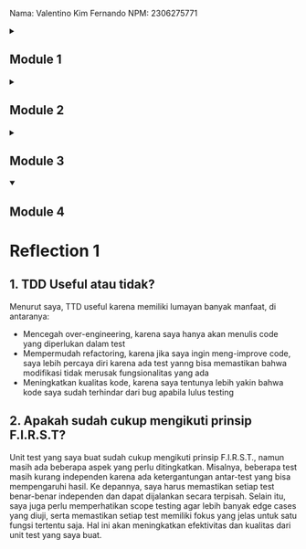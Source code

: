 Nama: Valentino Kim Fernando
NPM: 2306275771

<details>
    <summary><h2>Module 1</h2></summary>

# Reflection 1
## Prinsip-prinsip Clean Code dan Secure Coding yang diterapkan
Pada projek kali ini, saya telah menerapkan beberapa coding standards Java di antaranya:
- Nama variable yang bermakna
  Nama variabel, metode dan kelas menggunakan nama yang deskriptif dan intuitif untuk pembaca.
  Misalnya, `Product`, `ProductService, `ProductController` yang menggambarkan dengan jelas peran mereka dalam app.

- Membuat function sependek mungkin
  Membuat fungsi yang hanya memiliki satu tujuan saja. Contohnya create, edit, delete dan lain nya yang hanya didedikasikan
  untuk memiliki satu tujuan saja.

- Menghindari Rendundansi
  `ProductRepository` dengan baik menggunakan metode helper (misalnya `findById`) untuk menghindari kode yang redundant.
  Metode edit memanfaatkan `findById` untuk menghindari duplikasi logic pencarian produk.

- Konsisten dalam formating dan indentasi
  Hal ini dilakukan supaya coder maupun pembaca bisa dengan nyaman membaca code.

## Hal yang dapat dikembangkan
- Validasi Data
  Validasi tentunya penting dalam keamanan sebuah app, tentunya ini akan menambahkan kinerja app ke arah yang lebih positif.

- Penanganan Error dan Feedback ke Pengguna:
  Saat ini, tidak ada penanganan jikalau produk tidak ditemukan (misalnya, saat mencoba mengedit atau menghapus produk yang tidak ada).
  Menambahkan penanganan error dan feedback kepada pengguna akan meningkatkan user experience dan ketahanan aplikasi.
  Sebagai contoh, Anda bisa menampilkan pesan kesalahan atau mengarahkan pengguna ke halaman "produk tidak ditemukan".

# Reflection 2
# Nomor 1
- Setelah saya membuat unit testing, saya menjadi lebih terbuka dengan debugging menggunakan testing, coder tidak harus melaksanakan alur yang panjang untuk mengetahui hasil dari suatu test.
- Seharusnya semakin banyak test yang dibuat, maka semakin baik sebuah app terjaga secara fungsional.
- Dibagi menjadi beberapa kasus-kasus tertentu yang memiliki outcome berbeda, semakin banyak kasus yang di-cover oleh unit test maka semakin baguslah kode tersebut.
- Menurut saya, kode yang memiliki 100% code coverage belum tentu terjamin tidak memiliki bug. Ini lebih memberikan gambaran sejauh mana kode itu diuji. Misal unit testing belum men-cover suatu bug tertentu, maka bisa saja code coverage-nya 100%.

# Nomor 2
- Seharusnya kode nya akan serupa dari segi setup procedures dan instance variables. Hal ini dapat mengurangi kualitas kode karena akan terjadi duplikat, yang tentunya tidak sesuai dengan kaidah clean code yang telah diajarkan pada modul kali ini. Untuk mengembangkan kasus ini, kita bisa membuat setup pada fungsi atau kelas tertentu sehingga bisa dipakai berulang kali tanpa membuat kode mengalami duplikasi.
</details>

<details>
    <summary><h2>Module 2</h2></summary>

# Reflection 1

## Link Deployment
http://different-phelia-soydoradesu-d15f7223.koyeb.app/

## Code quality issue yang telah diperbaiki
- Menghapus modifier public pada interface ProductService
  Sebelumnya, interface ProductService menggunakan modifier public, padahal modifier tersebut tidak diperlukan. Secara default, metode dalam interface bersifat public. Penghapusan modifier ini bertujuan untuk mengurangi redundansi. Setelah menyadari hal ini, saya langsung menghapus modifier public pada interface ProductService.

- Menghapus unused import
  Sebelumnya, terdapat penggunaan import all (import *) yang menyebabkan adanya unused import, karena tidak semua yang diimpor digunakan. Setelah mengetahui hal ini, saya mengganti import bintang dengan import secara spesifik untuk setiap kelas yang diperlukan.

## Apakah implementasi sekarang telah sesuai dengan definisi Continuous Integration and Continuous Deployment (CI/CD)?
Alur kerja yang diterapkan saat ini sudah memenuhi definisi dari CI/CD, karena mencakup tahapan-tahapan penting seperti pengolahan kode, pengujian otomatis, review, dan deployment. Github Workflow memegang peranan penting dalam proses ini, yang terdiri dari beberapa bagian berikut:

- `ci.yml` yang menjalankan unit test setiap kali terjadi push atau pull request, sehingga kita dapat memastikan bahwa perubahan kode tidak merusak fungsionalitas yang sudah ada sebelumnya.
- `pmd.yml` yang melakukan review terhadap kode untuk meminimalkan kesalahan dan menjaga kualitas kode secara keseluruhan.
- `scorecard.yml` yang melakukan analisis untuk memastikan keamanan kode tetap terjaga.

Setelah melalui tahapan-tahapan tersebut, perubahan kode akan di-merge ke branch utama seperti main, kemudian secara otomatis akan di-build oleh Koyeb hingga website dapat berjalan dengan lancar. Dengan demikian, seluruh proses CI/CD telah diimplementasikan dengan baik.

## Code Report
![img.png](src/main/resources/static/img.png)
</details>

<details>
    <summary><h2>Module 3</h2></summary>

# Reflection 1

## Prinsip SOLID apa yang saya sudah implementasikan?
- Single Responsibility Principle (SRP):
  Saya memisahkan `CarController` dari `ProductController` karena keduanya memiliki tanggung jawab yang berbeda. Dengan memisahkannya dan menghilangkan extends ke ProductController`, setiap kelas kini hanya memiliki satu alasan untuk berubah, sesuai dengan prinsip SRP.

- Open/Closed Principle (OCP):
  Struktur controller yang saya buat memungkinkan penambahan endpoint baru tanpa perlu mengubah fungsionalitas yang sudah ada. Dengan demikian, sistem tetap fleksibel untuk development lebih lanjut tanpa memodifikasi kode yang telah berjalan dengan baik.

- Interface Segregation Principle (ISP):
  Saya memastikan bahwa service hanya menyediakan metode yang benar-benar dibutuhkan oleh controller, sehingga tidak ada metode yang berlebihan atau tidak terpakai. Hal ini menjaga agar codebase lebih modular dan maintainable.

- Dependency Inversion Principle (DIP):
  Sebelumnya, `CarController` memiliki Bean bernama carService yang bergantung langsung pada kelas konkret. Sesuai dengan prinsip DIP, ketergantungan seharusnya diarahkan ke abstraksi (interface) daripada implementasi konkret. Oleh karena itu, saya mengubah carService agar bergantung pada interface `CarService`, bukan langsung ke implementasi konkretnya.

## Manfaat menggunakan SOLID
Menerapkan prinsip SOLID dalam project development membawa banyak keuntungan, di antaranya membuat kode lebih bersih(readable), modular, dan mudah untuk di-develop seiring waktu.

- Kode lebih mudah dipahami
  Dengan menerapkan Single Responsibility Principle (SRP), setiap class memiliki satu tanggung jawab yang jelas. Misalnya, jika kita memiliki CarController yang hanya mengurus logic terkait mobil, orang lain yang membaca kode kita dapat langsung memahami fungsinya tanpa kebingungan dengan logika produk lain.

- Mudah untuk di-develop
  Dengan mengikuti Open/Closed Principle (OCP), kita bisa menambahkan fitur baru tanpa memodifikasi kode yang sudah ada. Misalnya, jika kita ingin menambahkan `MonsterTruckController`, kita cukup membuat kelas baru tanpa perlu mengutak-atik `CarController`, sehingga mengurangi risiko bug pada fitur yang sudah berjalan.

## Disadvantage apabila tidak menggunakan SOLID
Berlawanan pada jawaban di atas, apabila kita tidak menggunakan SOLID, kode akan sulit dibaca, dipahami, dan dikelola.

- Kode sulit dipahami dan dikelola
  Tanpa Single Responsibility Principle (SRP), satu class bisa memiliki banyak tanggung jawab yang tidak relevan, membuat kode menjadi berantakan. Misalnya, jika `CarController` tidak hanya menangani logic mobil tetapi juga mengelola payment logic, kode akan menjadi membingungkan dan sulit untuk dimodifikasi tanpa merusak bagian lain.

- Modifikasi dapat merusak bagian lain
  Jika Open/Closed Principle (OCP) tidak diterapkan, setiap kali kita ingin menambahkan fitur baru, kita harus mengubah kode lama. Misalnya, jika kita ingin menambahkan `MonsterTruckController` dan harus mengedit `CarController` untuk menyesuaikan, kita bisa secara tidak sengaja menambahkan bug pada fitur yang sudah ada dan bekerja dengan baik.

</details>

<details open>
    <summary><h2>Module 4</h2></summary>

# Reflection 1

## 1. TDD Useful atau tidak?
Menurut saya, TTD useful karena memiliki lumayan banyak manfaat, di antaranya:
- Mencegah over-engineering, karena saya hanya akan menulis code yang diperlukan dalam test
- Mempermudah refactoring, karena jika saya ingin meng-improve code, saya lebih percaya diri karena ada test yanng bisa memastikan bahwa modifikasi tidak merusak fungsionalitas yang ada
- Meningkatkan kualitas kode, karena saya tentunya lebih yakin bahwa kode saya sudah terhindar dari bug apabila lulus testing

## 2. Apakah sudah cukup mengikuti prinsip F.I.R.S.T?
Unit test yang saya buat sudah cukup mengikuti prinsip F.I.R.S.T., namun masih ada beberapa aspek yang perlu ditingkatkan. Misalnya, beberapa test masih kurang independen karena ada ketergantungan antar-test yang bisa mempengaruhi hasil. Ke depannya, saya harus memastikan setiap test benar-benar independen dan dapat dijalankan secara terpisah. Selain itu, saya juga perlu memperhatikan scope testing agar lebih banyak edge cases yang diuji, serta memastikan setiap test memiliki fokus yang jelas untuk satu fungsi tertentu saja. Hal ini akan meningkatkan efektivitas dan kualitas dari unit test yang saya buat.

</details>
